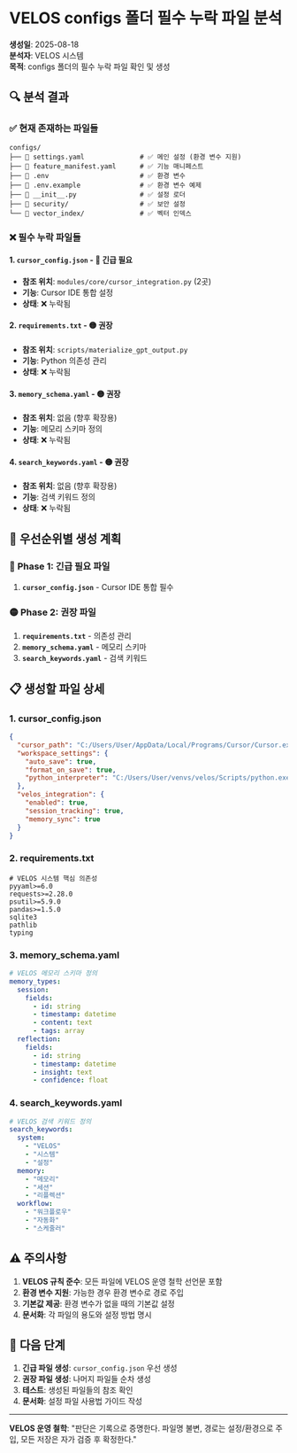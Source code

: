 # VELOS configs 폴더 필수 누락 파일 분석

**생성일**: 2025-08-18  
**분석자**: VELOS 시스템  
**목적**: configs 폴더의 필수 누락 파일 확인 및 생성

## 🔍 **분석 결과**

### ✅ **현재 존재하는 파일들**
```
configs/
├── 📄 settings.yaml              # ✅ 메인 설정 (환경 변수 지원)
├── 📄 feature_manifest.yaml      # ✅ 기능 매니페스트
├── 📄 .env                       # ✅ 환경 변수
├── 📄 .env.example               # ✅ 환경 변수 예제
├── 📄 __init__.py                # ✅ 설정 로더
├── 📁 security/                  # ✅ 보안 설정
└── 📁 vector_index/              # ✅ 벡터 인덱스
```

### ❌ **필수 누락 파일들**

#### 1. **`cursor_config.json`** - 🔴 **긴급 필요**
- **참조 위치**: `modules/core/cursor_integration.py` (2곳)
- **기능**: Cursor IDE 통합 설정
- **상태**: ❌ 누락됨

#### 2. **`requirements.txt`** - 🟡 **권장**
- **참조 위치**: `scripts/materialize_gpt_output.py`
- **기능**: Python 의존성 관리
- **상태**: ❌ 누락됨

#### 3. **`memory_schema.yaml`** - 🟡 **권장**
- **참조 위치**: 없음 (향후 확장용)
- **기능**: 메모리 스키마 정의
- **상태**: ❌ 누락됨

#### 4. **`search_keywords.yaml`** - 🟡 **권장**
- **참조 위치**: 없음 (향후 확장용)
- **기능**: 검색 키워드 정의
- **상태**: ❌ 누락됨

## 🎯 **우선순위별 생성 계획**

### 🔴 **Phase 1: 긴급 필요 파일**
1. **`cursor_config.json`** - Cursor IDE 통합 필수

### 🟡 **Phase 2: 권장 파일**
1. **`requirements.txt`** - 의존성 관리
2. **`memory_schema.yaml`** - 메모리 스키마
3. **`search_keywords.yaml`** - 검색 키워드

## 📋 **생성할 파일 상세**

### 1. **cursor_config.json**
```json
{
  "cursor_path": "C:/Users/User/AppData/Local/Programs/Cursor/Cursor.exe",
  "workspace_settings": {
    "auto_save": true,
    "format_on_save": true,
    "python_interpreter": "C:/Users/User/venvs/velos/Scripts/python.exe"
  },
  "velos_integration": {
    "enabled": true,
    "session_tracking": true,
    "memory_sync": true
  }
}
```

### 2. **requirements.txt**
```
# VELOS 시스템 핵심 의존성
pyyaml>=6.0
requests>=2.28.0
psutil>=5.9.0
pandas>=1.5.0
sqlite3
pathlib
typing
```

### 3. **memory_schema.yaml**
```yaml
# VELOS 메모리 스키마 정의
memory_types:
  session:
    fields:
      - id: string
      - timestamp: datetime
      - content: text
      - tags: array
  reflection:
    fields:
      - id: string
      - timestamp: datetime
      - insight: text
      - confidence: float
```

### 4. **search_keywords.yaml**
```yaml
# VELOS 검색 키워드 정의
search_keywords:
  system:
    - "VELOS"
    - "시스템"
    - "설정"
  memory:
    - "메모리"
    - "세션"
    - "리플렉션"
  workflow:
    - "워크플로우"
    - "자동화"
    - "스케줄러"
```

## ⚠️ **주의사항**

1. **VELOS 규칙 준수**: 모든 파일에 VELOS 운영 철학 선언문 포함
2. **환경 변수 지원**: 가능한 경우 환경 변수로 경로 주입
3. **기본값 제공**: 환경 변수가 없을 때의 기본값 설정
4. **문서화**: 각 파일의 용도와 설정 방법 명시

## 🚀 **다음 단계**

1. **긴급 파일 생성**: `cursor_config.json` 우선 생성
2. **권장 파일 생성**: 나머지 파일들 순차 생성
3. **테스트**: 생성된 파일들의 참조 확인
4. **문서화**: 설정 파일 사용법 가이드 작성

---
**VELOS 운영 철학**: "판단은 기록으로 증명한다. 파일명 불변, 경로는 설정/환경으로 주입, 모든 저장은 자가 검증 후 확정한다."









